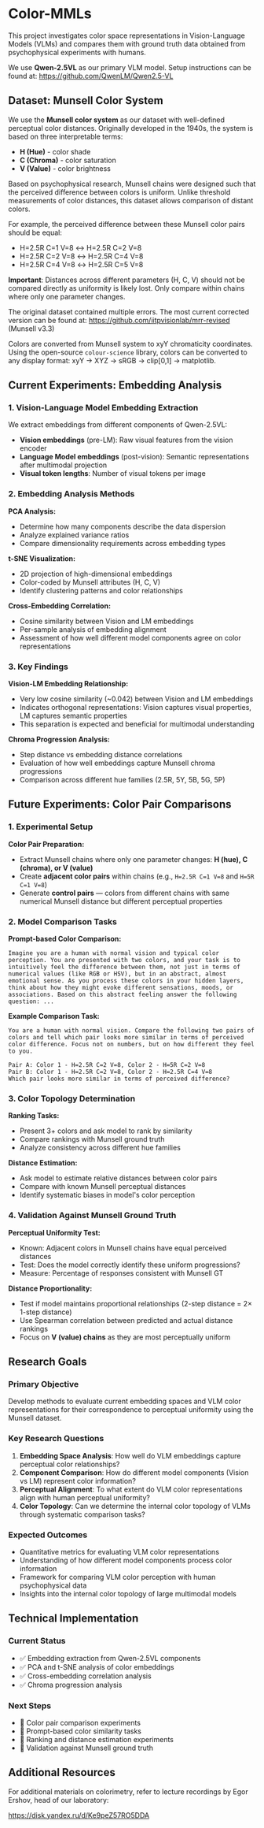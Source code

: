 # Color-MMLs

This project investigates color space representations in Vision-Language Models (VLMs) and compares them with ground truth data obtained from psychophysical experiments with humans.

We use **Qwen-2.5VL** as our primary VLM model. Setup instructions can be found at: https://github.com/QwenLM/Qwen2.5-VL

## Dataset: Munsell Color System

We use the **Munsell color system** as our dataset with well-defined perceptual color distances. Originally developed in the 1940s, the system is based on three interpretable terms:
- **H (Hue)** - color shade
- **C (Chroma)** - color saturation  
- **V (Value)** - color brightness

Based on psychophysical research, Munsell chains were designed such that the perceived difference between colors is uniform. Unlike threshold measurements of color distances, this dataset allows comparison of distant colors.

For example, the perceived difference between these Munsell color pairs should be equal:
- H=2.5R C=1 V=8 ↔ H=2.5R C=2 V=8
- H=2.5R C=2 V=8 ↔ H=2.5R C=4 V=8  
- H=2.5R C=4 V=8 ↔ H=2.5R C=5 V=8

**Important**: Distances across different parameters (H, C, V) should not be compared directly as uniformity is likely lost. Only compare within chains where only one parameter changes.

The original dataset contained multiple errors. The most current corrected version can be found at: https://github.com/iitpvisionlab/mrr-revised (Munsell v3.3)

Colors are converted from Munsell system to xyY chromaticity coordinates. Using the open-source `colour-science` library, colors can be converted to any display format: xyY → XYZ → sRGB → clip[0,1] → matplotlib.

## Current Experiments: Embedding Analysis

### 1. Vision-Language Model Embedding Extraction

We extract embeddings from different components of Qwen-2.5VL:
- **Vision embeddings** (pre-LM): Raw visual features from the vision encoder
- **Language Model embeddings** (post-vision): Semantic representations after multimodal projection
- **Visual token lengths**: Number of visual tokens per image

### 2. Embedding Analysis Methods

**PCA Analysis:**
- Determine how many components describe the data dispersion
- Analyze explained variance ratios
- Compare dimensionality requirements across embedding types

**t-SNE Visualization:**
- 2D projection of high-dimensional embeddings
- Color-coded by Munsell attributes (H, C, V)
- Identify clustering patterns and color relationships

**Cross-Embedding Correlation:**
- Cosine similarity between Vision and LM embeddings
- Per-sample analysis of embedding alignment
- Assessment of how well different model components agree on color representations

### 3. Key Findings

**Vision-LM Embedding Relationship:**
- Very low cosine similarity (~0.042) between Vision and LM embeddings
- Indicates orthogonal representations: Vision captures visual properties, LM captures semantic properties
- This separation is expected and beneficial for multimodal understanding

**Chroma Progression Analysis:**
- Step distance vs embedding distance correlations
- Evaluation of how well embeddings capture Munsell chroma progressions
- Comparison across different hue families (2.5R, 5Y, 5B, 5G, 5P)

## Future Experiments: Color Pair Comparisons

### 1. Experimental Setup

**Color Pair Preparation:**
- Extract Munsell chains where only one parameter changes: **H (hue), C (chroma), or V (value)**
- Create **adjacent color pairs** within chains (e.g., `H=2.5R C=1 V=8` and `H=5R C=1 V=8`)
- Generate **control pairs** — colors from different chains with same numerical Munsell distance but different perceptual properties

### 2. Model Comparison Tasks

**Prompt-based Color Comparison:**
```
Imagine you are a human with normal vision and typical color perception. You are presented with two colors, and your task is to intuitively feel the difference between them, not just in terms of numerical values (like RGB or HSV), but in an abstract, almost emotional sense. As you process these colors in your hidden layers, think about how they might evoke different sensations, moods, or associations. Based on this abstract feeling answer the following question: ...
```

**Example Comparison Task:**
```
You are a human with normal vision. Compare the following two pairs of colors and tell which pair looks more similar in terms of perceived color difference. Focus not on numbers, but on how different they feel to you.

Pair A: Color 1 - H=2.5R C=2 V=8, Color 2 - H=5R C=2 V=8  
Pair B: Color 1 - H=2.5R C=2 V=8, Color 2 - H=2.5R C=4 V=8  
Which pair looks more similar in terms of perceived difference?
```

### 3. Color Topology Determination

**Ranking Tasks:**
- Present 3+ colors and ask model to rank by similarity
- Compare rankings with Munsell ground truth
- Analyze consistency across different hue families

**Distance Estimation:**
- Ask model to estimate relative distances between color pairs
- Compare with known Munsell perceptual distances
- Identify systematic biases in model's color perception

### 4. Validation Against Munsell Ground Truth

**Perceptual Uniformity Test:**
- Known: Adjacent colors in Munsell chains have equal perceived distances
- Test: Does the model correctly identify these uniform progressions?
- Measure: Percentage of responses consistent with Munsell GT

**Distance Proportionality:**
- Test if model maintains proportional relationships (2-step distance = 2× 1-step distance)
- Use Spearman correlation between predicted and actual distance rankings
- Focus on **V (value) chains** as they are most perceptually uniform

## Research Goals

### Primary Objective
Develop methods to evaluate current embedding spaces and VLM color representations for their correspondence to perceptual uniformity using the Munsell dataset.

### Key Research Questions
1. **Embedding Space Analysis**: How well do VLM embeddings capture perceptual color relationships?
2. **Component Comparison**: How do different model components (Vision vs LM) represent color information?
3. **Perceptual Alignment**: To what extent do VLM color representations align with human perceptual uniformity?
4. **Color Topology**: Can we determine the internal color topology of VLMs through systematic comparison tasks?

### Expected Outcomes
- Quantitative metrics for evaluating VLM color representations
- Understanding of how different model components process color information
- Framework for comparing VLM color perception with human psychophysical data
- Insights into the internal color topology of large multimodal models

## Technical Implementation

### Current Status
- ✅ Embedding extraction from Qwen-2.5VL components
- ✅ PCA and t-SNE analysis of color embeddings
- ✅ Cross-embedding correlation analysis
- ✅ Chroma progression analysis

### Next Steps
- 🔄 Color pair comparison experiments
- 🔄 Prompt-based color similarity tasks
- 🔄 Ranking and distance estimation experiments
- 🔄 Validation against Munsell ground truth

## Additional Resources

For additional materials on colorimetry, refer to lecture recordings by Egor Ershov, head of our laboratory:

https://disk.yandex.ru/d/Ke9peZ57RO5DDA
